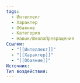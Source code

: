 ```yaml
---
tags:
  - Интеллект
  - Характер
  - Обаяние
  - Категория
  - Навык/ШколаПревращения
Ссылки:
  - "[[Интеллект]]"
  - "[[Характер]]"
  - "[[Обаяние]]"
Источник:
Тип воздействия:
---
```

